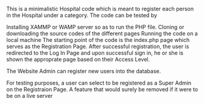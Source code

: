 This is a minimalistic Hospital code which is meant to register each person in the Hospital under a category. The code can be tested by

Installing XAMMP or WAMP server so as to run the PHP file.
Cloning or downloading the source codes of the different pages
Running the code on a local machine
The starting point of the code is the index.php page which serves as the Registration Page. After successful registration, the user is redirected to the Log In Page and upon successful sign in, he or she is shown the approprate page based on their Access Level.

The Website Admin can register new users into the database.

For testing purposes, a user can select to be registered as a Super Admin on the Registraion Page. A feature that would surely be removed if it were to be on a live server
